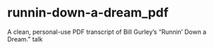 # runnin-down-a-dream_pdf
A clean, personal-use PDF transcript of Bill Gurley’s “Runnin’ Down a Dream.” talk

